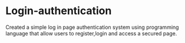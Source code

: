 # Login-authentication
Created a simple log in page authentication system using programming language that allow users to register,login and access a secured page.
